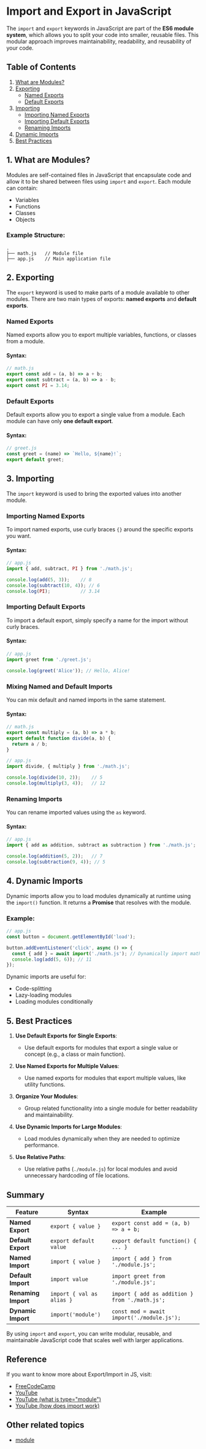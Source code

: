 
# Import and Export in JavaScript

The `import` and `export` keywords in JavaScript are part of the **ES6 module system**, which allows you to split your code into smaller, reusable files. This modular approach improves maintainability, readability, and reusability of your code.


## Table of Contents

1. [What are Modules?](#what-are-modules)
2. [Exporting](#exporting)
   - [Named Exports](#named-exports)
   - [Default Exports](#default-exports)
3. [Importing](#importing)
   - [Importing Named Exports](#importing-named-exports)
   - [Importing Default Exports](#importing-default-exports)
   - [Renaming Imports](#renaming-imports)
4. [Dynamic Imports](#dynamic-imports)
5. [Best Practices](#best-practices)


## 1. What are Modules?

Modules are self-contained files in JavaScript that encapsulate code and allow it to be shared between files using `import` and `export`. Each module can contain:
- Variables
- Functions
- Classes
- Objects

### Example Structure:

```plaintext
.
├── math.js   // Module file
├── app.js    // Main application file
```

## 2. Exporting

The `export` keyword is used to make parts of a module available to other modules. There are two main types of exports: **named exports** and **default exports**.

### Named Exports

Named exports allow you to export multiple variables, functions, or classes from a module.

#### Syntax:
```javascript
// math.js
export const add = (a, b) => a + b;
export const subtract = (a, b) => a - b;
export const PI = 3.14;
```

### Default Exports

Default exports allow you to export a single value from a module. Each module can have only **one default export**.

#### Syntax:
```javascript
// greet.js
const greet = (name) => `Hello, ${name}!`;
export default greet;
```


## 3. Importing

The `import` keyword is used to bring the exported values into another module. 

### Importing Named Exports

To import named exports, use curly braces `{}` around the specific exports you want.

#### Syntax:
```javascript
// app.js
import { add, subtract, PI } from './math.js';

console.log(add(5, 3));    // 8
console.log(subtract(10, 4)); // 6
console.log(PI);           // 3.14
```

### Importing Default Exports

To import a default export, simply specify a name for the import without curly braces.

#### Syntax:
```javascript
// app.js
import greet from './greet.js';

console.log(greet('Alice')); // Hello, Alice!
```

### Mixing Named and Default Imports

You can mix default and named imports in the same statement.

#### Syntax:
```javascript
// math.js
export const multiply = (a, b) => a * b;
export default function divide(a, b) {
  return a / b;
}

// app.js
import divide, { multiply } from './math.js';

console.log(divide(10, 2));    // 5
console.log(multiply(3, 4));   // 12
```

### Renaming Imports

You can rename imported values using the `as` keyword.

#### Syntax:
```javascript
// app.js
import { add as addition, subtract as subtraction } from './math.js';

console.log(addition(5, 2));   // 7
console.log(subtraction(9, 4)); // 5
```


## 4. Dynamic Imports

Dynamic imports allow you to load modules dynamically at runtime using the `import()` function. It returns a **Promise** that resolves with the module.

### Example:
```javascript
// app.js
const button = document.getElementById('load');

button.addEventListener('click', async () => {
  const { add } = await import('./math.js'); // Dynamically import math.js
  console.log(add(5, 6)); // 11
});
```

Dynamic imports are useful for:
- Code-splitting
- Lazy-loading modules
- Loading modules conditionally


## 5. Best Practices

1. **Use Default Exports for Single Exports**:
   - Use default exports for modules that export a single value or concept (e.g., a class or main function).

2. **Use Named Exports for Multiple Values**:
   - Use named exports for modules that export multiple values, like utility functions.

3. **Organize Your Modules**:
   - Group related functionality into a single module for better readability and maintainability.

4. **Use Dynamic Imports for Large Modules**:
   - Load modules dynamically when they are needed to optimize performance.

5. **Use Relative Paths**:
   - Use relative paths (`./module.js`) for local modules and avoid unnecessary hardcoding of file locations.


## Summary

| Feature              | Syntax                   | Example                                         |
|----------------------|--------------------------|------------------------------------------------|
| **Named Export**     | `export { value }`       | `export const add = (a, b) => a + b;`          |
| **Default Export**   | `export default value`   | `export default function() { ... }`           |
| **Named Import**     | `import { value }`       | `import { add } from './module.js';`          |
| **Default Import**   | `import value`           | `import greet from './module.js';`            |
| **Renaming Import**  | `import { val as alias }`| `import { add as addition } from './math.js';`|
| **Dynamic Import**   | `import('module')`       | `const mod = await import('./module.js');`    |

By using `import` and `export`, you can write modular, reusable, and maintainable JavaScript code that scales well with larger applications.

## Reference
If you want to know more about Export/Import in JS, visit:
- [FreeCodeCamp](https://www.freecodecamp.org/news/javascript-modules/)
- [YouTube](https://www.youtube.com/watch?v=58_rdS5EVxU&list=PLfEr2kn3s-br9ZFmejfLhAgMbGgbpdof8&index=126)
- [YouTube (what is type="module")](https://youtu.be/58_rdS5EVxU?list=PLfEr2kn3s-br9ZFmejfLhAgMbGgbpdof8&t=2615)
- [YouTube (how does import work)](https://youtu.be/58_rdS5EVxU?list=PLfEr2kn3s-br9ZFmejfLhAgMbGgbpdof8&t=2615)

## Other related topics
- [module](./module.md)
